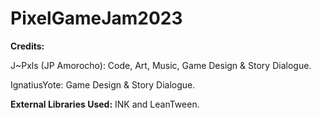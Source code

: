 # PixelGameJam2023
<b>Credits:</b>

  J~Pxls (JP Amorocho): Code, Art, Music, Game Design & Story Dialogue.
  
  IgnatiusYote: Game Design & Story Dialogue.


<b>External Libraries Used:</b>
    INK and LeanTween.
